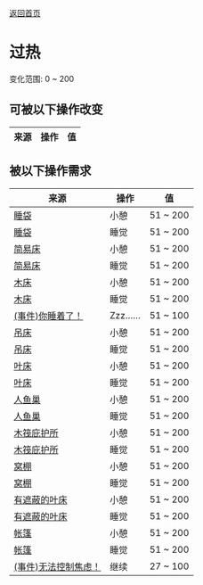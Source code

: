 [返回首页](index.md)  
# 过热  
变化范围: 0 ~ 200  
## 可被以下操作改变  
来源  |  操作  |  值  
----  |  ----  |  ----  
## 被以下操作需求  
来源  |  操作  |  值  
----  |  ----  |  ----  
[睡袋](BedRoll.md)  |  小憩  |  51 ~ 200  
[睡袋](BedRoll.md)  |  睡觉  |  51 ~ 200  
[简易床](BedRustic.md)  |  小憩  |  51 ~ 200  
[简易床](BedRustic.md)  |  睡觉  |  51 ~ 200  
[木床](BedWooden.md)  |  小憩  |  51 ~ 200  
[木床](BedWooden.md)  |  睡觉  |  51 ~ 200  
[(事件)你睡着了！](Event_FallingAsleep.md)  |  Zzz……  |  51 ~ 100  
[吊床](Hammock.md)  |  小憩  |  51 ~ 200  
[吊床](Hammock.md)  |  睡觉  |  51 ~ 200  
[叶床](LeafBed.md)  |  小憩  |  51 ~ 200  
[叶床](LeafBed.md)  |  睡觉  |  51 ~ 200  
[人鱼巢](MermaidNest.md)  |  小憩  |  51 ~ 200  
[人鱼巢](MermaidNest.md)  |  睡觉  |  51 ~ 200  
[木筏庇护所](RaftShelter.md)  |  小憩  |  51 ~ 200  
[木筏庇护所](RaftShelter.md)  |  睡觉  |  51 ~ 200  
[窝棚](Shelter.md)  |  小憩  |  51 ~ 200  
[窝棚](Shelter.md)  |  睡觉  |  51 ~ 200  
[有遮蔽的叶床](ShelteredLeafBed.md)  |  小憩  |  51 ~ 200  
[有遮蔽的叶床](ShelteredLeafBed.md)  |  睡觉  |  51 ~ 200  
[帐篷](TentDeployed.md)  |  小憩  |  51 ~ 200  
[帐篷](TentDeployed.md)  |  睡觉  |  51 ~ 200  
[(事件)无法控制焦虑！](Event_AnxietyAttack.md)  |  继续  |  27 ~ 100  
